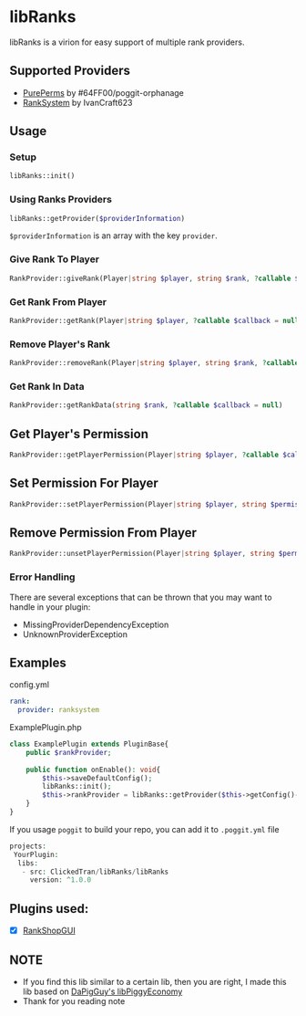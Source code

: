 # libRanks

libRanks is a virion for easy support of multiple rank providers.

## Supported Providers

- [PurePerms](https://poggit.pmmp.io/p/PurePerms) by #64FF00/poggit-orphanage
- [RankSystem](https://poggit.pmmp.io/p/RankSystem) by IvanCraft623

## Usage

### Setup

```php
libRanks::init()
```

### Using Ranks Providers

```php
libRanks::getProvider($providerInformation)
```

`$providerInformation` is an array with the key ```provider```.

### Give Rank To Player
```php
RankProvider::giveRank(Player|string $player, string $rank, ?callable $callback = null)
```

### Get Rank From Player
```php
RankProvider::getRank(Player|string $player, ?callable $callback = null)
```

### Remove Player's Rank
```php
RankProvider::removeRank(Player|string $player, string $rank, ?callable $callback = null)
```

### Get Rank In Data
```php
RankProvider::getRankData(string $rank, ?callable $callback = null)
```

## Get Player's Permission
```php
RankProvider::getPlayerPermission(Player|string $player, ?callable $callback = null)
```

## Set Permission For Player
```php
RankProvider::setPlayerPermission(Player|string $player, string $permission, ?callable $callback = null)
```

## Remove Permission From Player
```php
RankProvider::unsetPlayerPermission(Player|string $player, string $permission, ?callable $callback = null)
```

### Error Handling

There are several exceptions that can be thrown that you may want to handle in your plugin:

* MissingProviderDependencyException
* UnknownProviderException

## Examples

config.yml

```yaml
rank:
  provider: ranksystem
```

ExamplePlugin.php

```php
class ExamplePlugin extends PluginBase{
    public $rankProvider;
    
    public function onEnable(): void{
        $this->saveDefaultConfig();
        libRanks::init();
        $this->rankProvider = libRanks::getProvider($this->getConfig()->get("rank"));
    }
}
```

If you usage `poggit` to build your repo, you can add it to `.poggit.yml` file
```php
projects:
 YourPlugin:
  libs:
   - src: ClickedTran/libRanks/libRanks
     version: ^1.0.0
```
## Plugins used:
- [x] [RankShopGUI](https://poggit.pmmp.io/ci/ClickedTran/RankShopGUI/~)

## NOTE
- If you find this lib similar to a certain lib, then you are right, I made this lib based on <a href="https://github.com/DaPigGuy/libPiggyEconomy">DaPigGuy's libPiggyEconomy</a>
- Thank for you reading note
